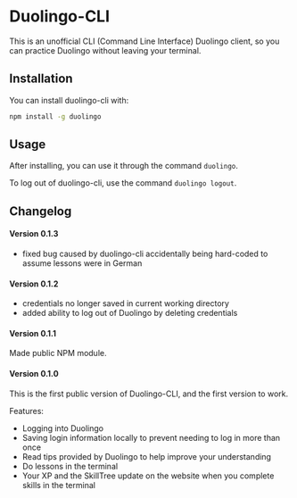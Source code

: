 # Duolingo-CLI

This is an unofficial CLI (Command Line Interface) Duolingo client, so you can practice Duolingo without leaving your terminal.

## Installation

You can install duolingo-cli with:

```sh
npm install -g duolingo 
```

## Usage

After installing, you can use it through the command ``duolingo``.

To log out of duolingo-cli, use the command ``duolingo logout``.

## Changelog

#### Version 0.1.3

- fixed bug caused by duolingo-cli accidentally being hard-coded to assume lessons were in German

#### Version 0.1.2

- credentials no longer saved in current working directory
- added ability to log out of Duolingo by deleting credentials

#### Version 0.1.1

Made public NPM module.

#### Version 0.1.0

This is the first public version of Duolingo-CLI, and the first version to work.

Features:

- Logging into Duolingo
- Saving login information locally to prevent needing to log in more than once
- Read tips provided by Duolingo to help improve your understanding
- Do lessons in the terminal
- Your XP and the SkillTree update on the website when you complete skills in the terminal
